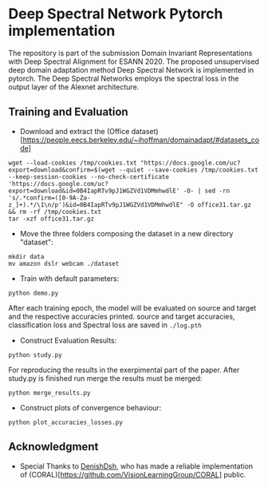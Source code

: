 # Deep Spectral Network Pytorch implementation

The repository is part of the submission Domain Invariant Representations with Deep Spectral Alignment for ESANN 2020.
The proposed unsupervised deep domain adaptation method Deep Spectral Network is implemented in pytorch. The Deep Spectral Networks employs the spectral loss in the output layer of the Alexnet architecture.

## Training and Evaluation

- Download and extract the (Office dataset)[https://people.eecs.berkeley.edu/~jhoffman/domainadapt/#datasets_code]

```
wget --load-cookies /tmp/cookies.txt "https://docs.google.com/uc?export=download&confirm=$(wget --quiet --save-cookies /tmp/cookies.txt --keep-session-cookies --no-check-certificate 'https://docs.google.com/uc?export=download&id=0B4IapRTv9pJ1WGZVd1VDMmhwdlE' -O- | sed -rn 's/.*confirm=([0-9A-Za-z_]+).*/\1\n/p')&id=0B4IapRTv9pJ1WGZVd1VDMmhwdlE" -O office31.tar.gz && rm -rf /tmp/cookies.txt
tar -xzf office31.tar.gz
```

- Move the three folders composing the dataset in a new directory "dataset":
```
mkdir data
mv amazon dslr webcam ./dataset
```

- Train with default parameters:
```
python demo.py
```
After each training epoch, the model will be evaluated on source and target and the respective accuracies printed.
source and target accuracies, classification loss and Spectral loss are saved in `./log.pth`

- Construct Evaluation Results:
```
python study.py
```
For reproducing the results in the exerpimental part of the paper. After study.py is finished run merge the results must be merged:
```
python merge_results.py
```

- Construct plots of convergence behaviour:
```
python plot_accuracies_losses.py
```

## Acknowledgment
* Special Thanks to [DenishDsh](https://github.com/DenisDsh), who has made a reliable implementation of (CORAL)[https://github.com/VisionLearningGroup/CORAL] public.
